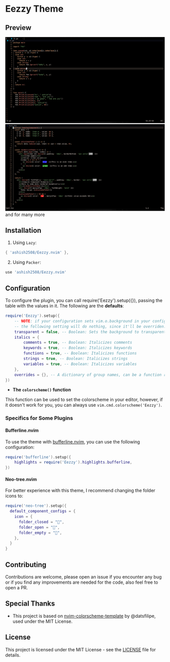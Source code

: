# Eezzy Theme

## Preview

![GO](./assets/go.png)
![TSX](./assets/tsx.png)
and for many more
## Installation

1. Using `Lazy`:

```lua
{ 'ashish2508/Eezzy.nvim' },
```

2. Using `Packer`:

```lua
use 'ashish2508/Eezzy.nvim'
```

## Configuration

To configure the plugin, you can call require('Eezzy').setup({}), passing the table with the values in it. The following are the **defaults**:

```lua
require('Eezzy').setup({
    -- NOTE: if your configuration sets vim.o.background in your configuration for Neovim,
    -- the following setting will do nothing, since it'll be overriden.
    transparent = false, -- Boolean: Sets the background to transparent
    italics = {
        comments = true, -- Boolean: Italicizes comments
        keywords = true, -- Boolean: Italicizes keywords
        functions = true, -- Boolean: Italicizes functions
        strings = true, -- Boolean: Italicizes strings
        variables = true, -- Boolean: Italicizes variables
    },
    overrides = {}, -- A dictionary of group names, can be a function returning a dictionary or a table.
})
```

- **The `colorscheme()` function**

This function can be used to set the colorscheme in your editor, however, if it doesn't work for you, you can always use `vim.cmd.colorscheme('Eezzy')`.

### Specifics for Some Plugins

#### Bufferline.nvim

To use the theme with [bufferline.nvim](https://github.com/akinsho/bufferline.nvim), you can use the following configuration:

```lua
require('bufferline').setup({
    highlights = require('Eezzy').highlights.bufferline,
})
```

#### Neo-tree.nvim

For better experience with this theme, I recommend changing the folder icons to:

```lua
require('neo-tree').setup({
  default_component_configs = {
    icon = {
      folder_closed = "",
      folder_open = "",
      folder_empty = "",
    },
  }
}
```

## Contributing

Contributions are welcome, please open an issue if you encounter any bug or if you find any improvements are needed for the code, also feel free to open a PR.

## Special Thanks

- This project is based on [nvim-colorscheme-template](https://github.com/datsfilipe/nvim-colorscheme-template) by @datsfilipe, used under the MIT License.

## License

This project is licensed under the MIT License - see the [LICENSE](./LICENSE) file for details.
